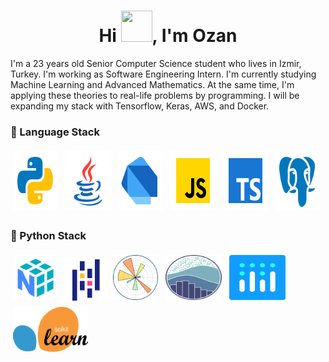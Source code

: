 <h1 align="center">Hi <img src="https://c.tenor.com/62H2GipHhHUAAAAi/marvel-future-revolution-marvel-future-fight.gif" width="50px" height="50px"/>, I'm Ozan</h1>


I'm a 23 years old Senior Computer Science student who lives in Izmir, Turkey. I'm working as Software Engineering Intern. I'm currently studying Machine Learning and Advanced Mathematics. At the same time, I'm applying these theories to real-life problems by programming. I will be expanding my stack with Tensorflow, Keras, AWS, and Docker. 


<h3>🔨 Language Stack</h3>

<p align="center-left">
	<img title="Python" alt="Python" src="https://raw.githubusercontent.com/sahinozan/sahinozan/main/96px-icons/96px-python.svg" width="72" height="96" style="vertical-align:down; margin:4px"/>
  <img title="Java" alt="Java" src="https://raw.githubusercontent.com/sahinozan/sahinozan/main/96px-icons/96px-java.svg" width="72" height="96" style="vertical-align:down; margin:4px"/>
	<img title="Dart" alt="Dart" src="https://raw.githubusercontent.com/sahinozan/sahinozan/main/96px-icons/96px-dart.svg" width="72" height="96" style="vertical-align:down; margin:4px"/>
	<img title="JavaScript" alt="JavaScript" src="https://raw.githubusercontent.com/sahinozan/sahinozan/main/96px-icons/96px-javascript.svg" width="72" height="96" style="vertical-align:down; margin:4px"/>
	<img title="TypeScript" alt="TypeScript" src="https://raw.githubusercontent.com/sahinozan/sahinozan/main/96px-icons/96px-typescript.svg" width="72" height="96" style="vertical-align:down; margin:4px"/>
  <img title="PostgreSQL" alt="PostgreSQL" src="https://raw.githubusercontent.com/sahinozan/sahinozan/main/96px-icons/96px-postgresql.svg" width="72" height="96" style="vertical-align:down; margin:4px"/>
</p>

<h3>🐍 Python Stack</h3>

<p align="center-left">
	<img title="Numpy" alt="Numpy" src="https://raw.githubusercontent.com/sahinozan/sahinozan/main/Python-Stack-Icons/numpy.svg" width="72" height="72" style="vertical-align:down; margin:4px"/>
  <img title="Pandas" alt="Pandas" src="https://raw.githubusercontent.com/sahinozan/sahinozan/main/Python-Stack-Icons/pandas.svg" width="72" height="72" style="vertical-align:down; "/>
	<img title="Matplotlib" alt="Matplotlib" src="https://raw.githubusercontent.com/sahinozan/sahinozan/main/Python-Stack-Icons/matplotlib.svg" width="72" height="72" style="vertical-align:down; margin:4px"/>
	<img title="Seaborn" alt="Seaborn" src="https://raw.githubusercontent.com/sahinozan/sahinozan/main/Python-Stack-Icons/seaborn.svg" width="90" height="72" style="vertical-align:down; margin:4px"/>
	<img title="Plotly" alt="Plotly" src="https://raw.githubusercontent.com/sahinozan/sahinozan/main/Python-Stack-Icons/plotly.svg" width="90" height="72" style="vertical-align:down; margin:4px"/>
	<img title="Scikit-learn" alt="Scikit-learn" src="https://raw.githubusercontent.com/sahinozan/sahinozan/main/Python-Stack-Icons/sklearn.svg" width="120" height="72" style="vertical-align:down; margin:4px"/>
</p>
